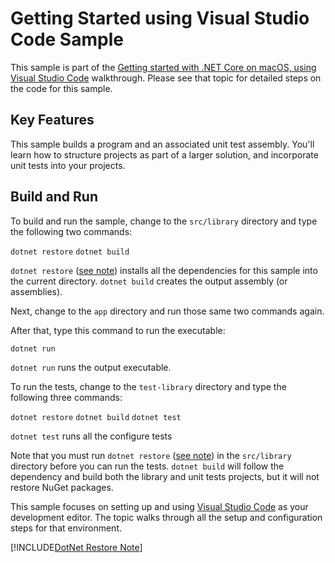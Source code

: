 Getting Started using Visual Studio Code Sample
================

This sample is part of the [Getting started with .NET Core on macOS, using Visual Studio Code](../../../../docs/core/tutorials/using-on-macos.md)
walkthrough. Please see that topic for detailed steps on the code
for this sample.

Key Features
------------

This sample builds a program and an associated unit test assembly. You'll learn how to structure
projects as part of a larger solution, and incorporate unit tests into your projects.

Build and Run
-------------

To build and run the sample, change to the `src/library` directory and
type the following two commands:

`dotnet restore`
`dotnet build`

`dotnet restore` ([see note](#dotnet-restore-note)) installs all the dependencies for this sample into the current directory.
`dotnet build` creates the output assembly (or assemblies).


Next, change to the `app` directory and run those same
two commands again.

After that, type this command to run the executable:

`dotnet run`

`dotnet run` runs the output executable. 

To run the tests, change to the `test-library` directory and
type the following three commands:

`dotnet restore`
`dotnet build`
`dotnet test`

`dotnet test` runs all the configure tests 

Note that you must run `dotnet restore` ([see note](#dotnet-restore-note)) in the `src/library` directory before you can run
the tests. `dotnet build` will follow the dependency and build both the library and unit
tests projects, but it will not restore NuGet packages.

This sample focuses on setting up and using [Visual Studio Code](http://code.visualstudio.com)
as your development editor. The topic walks through all the setup and configuration steps for
that environment.

<a name="dotnet-restore-note"></a>
[!INCLUDE[DotNet Restore Note](../includes/dotnet-restore-note.md)]
